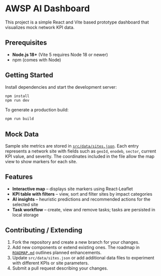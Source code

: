 # AWSP AI Dashboard

This project is a simple React and Vite based prototype dashboard that visualizes mock network KPI data.

## Prerequisites

- **Node.js 18+** (Vite 5 requires Node 18 or newer)
- npm (comes with Node)

## Getting Started

Install dependencies and start the development server:

```bash
npm install
npm run dev
```

To generate a production build:

```bash
npm run build
```

## Mock Data

Sample site metrics are stored in [`src/data/sites.json`](src/data/sites.json). Each entry represents a network site with fields such as `geoId`, `enodeb`, `sector`, current KPI value, and severity. The coordinates included in the file allow the map view to show markers for each site.

## Features

- **Interactive map** – displays site markers using React‑Leaflet
- **KPI table with filters** – view, sort and filter sites by impact categories
- **AI insights** – heuristic predictions and recommended actions for the selected site
- **Task workflow** – create, view and remove tasks; tasks are persisted in local storage

## Contributing / Extending

1. Fork the repository and create a new branch for your changes.
2. Add new components or extend existing ones. The roadmap in [`ROADMAP.md`](ROADMAP.md) outlines planned enhancements.
3. Update `src/data/sites.json` or add additional data files to experiment with different KPIs or site parameters.
4. Submit a pull request describing your changes.

